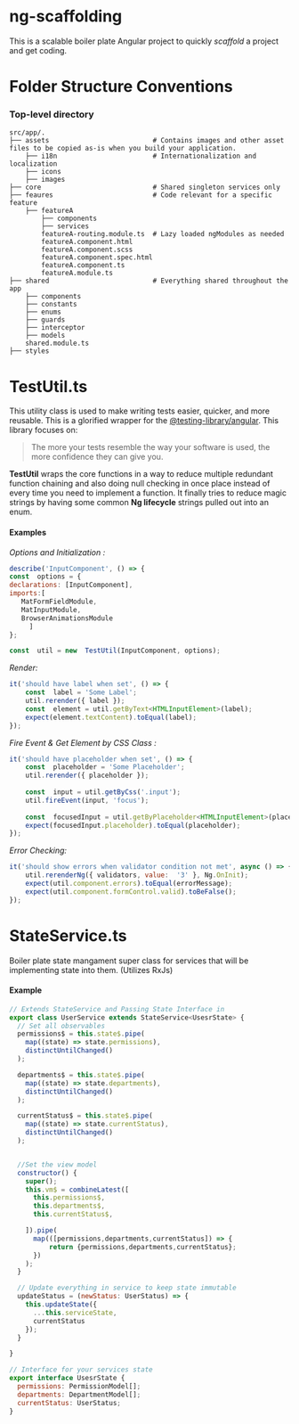 ng-scaffolding
============================
This is a scalable boiler plate Angular project to quickly *scaffold* a project and get coding. 


Folder Structure Conventions
============================

### Top-level directory 

    src/app/.
    ├── assets                   		# Contains images and other asset files to be copied as-is when you build your application.
        ├── i18n                   		# Internationalization and localization
        ├── icons
        ├── images       
    ├── core                     		# Shared singleton services only
    ├── feaures                  		# Code relevant for a specific feature
	    ├── featureA
		    ├── components
		    ├── services
		    featureA-routing.module.ts	# Lazy loaded ngModules as needed
		    featureA.component.html
		    featureA.component.scss
		    featureA.component.spec.html
		    featureA.component.ts
		    featureA.module.ts
    ├── shared                   		# Everything shared throughout the app 
	    ├── components
	    ├── constants
	    ├── enums
	    ├── guards
	    ├── interceptor
	    ├── models
	    shared.module.ts
    ├── styles 

TestUtil.ts
============================

This utility class is used to make writing tests easier, quicker, and more reusable. This is a glorified wrapper for the [@testing-library/angular](https://www.npmjs.com/package/@testing-library/angular). This library focuses on:

> The more your tests resemble the way your software is used, the more confidence they can give you.

**TestUtil** wraps the core functions in a way to reduce multiple redundant function chaining and also doing null checking in once place instead of every time you need to implement a function. It finally tries to reduce magic strings by having some common **Ng lifecycle** strings pulled out into an enum.

#### Examples
*Options and Initialization :*
```javascript
describe('InputComponent', () => {
const  options = {
declarations: [InputComponent],
imports:[
   MatFormFieldModule,
   MatInputModule,
   BrowserAnimationsModule
     ]
};

const  util = new  TestUtil(InputComponent, options);
```

*Render:*
```javascript
it('should have label when set', () => {
	const  label = 'Some Label';
	util.rerender({ label });
	const  element = util.getByText<HTMLInputElement>(label);
	expect(element.textContent).toEqual(label);
});
```

*Fire Event & Get Element by CSS Class :*

```javascript
it('should have placeholder when set', () => {
	const  placeholder = 'Some Placeholder';
	util.rerender({ placeholder }); 
	
	const  input = util.getByCss('.input');
	util.fireEvent(input, 'focus'); 
	
	const  focusedInput = util.getByPlaceholder<HTMLInputElement>(placeholder);
	expect(focusedInput.placeholder).toEqual(placeholder);
});
```


*Error Checking:*
```javascript
it('should show errors when validator condition not met', async () => {
	util.rerenderNg({ validators, value:  '3' }, Ng.OnInit);
	expect(util.component.errors).toEqual(errorMessage);
	expect(util.component.formControl.valid).toBeFalse();
});
```

StateService.ts
============================

Boiler plate state mangament super class for services that will be implementing state into them. (Utilizes RxJs)

#### Example

```javascript
// Extends StateService and Passing State Interface in 
export class UserService extends StateService<UsesrState> {
  // Set all observables	
  permissions$ = this.state$.pipe(
    map((state) => state.permissions),
    distinctUntilChanged()
  );

  departments$ = this.state$.pipe(
    map((state) => state.departments),
    distinctUntilChanged()
  );

  currentStatus$ = this.state$.pipe(
    map((state) => state.currentStatus),
    distinctUntilChanged()
  );


  //Set the view model
  constructor() {
    super();
    this.vm$ = combineLatest([
      this.permissions$,
      this.departments$,
      this.currentStatus$,

    ]).pipe(
      map(([permissions,departments,currentStatus]) => {
          return {permissions,departments,currentStatus};
      })
    );
  }

  // Update everything in service to keep state immutable
  updateStatus = (newStatus: UserStatus) => {
    this.updateState({
      ...this.serviceState,
      currentStatus
    });
  }

}

// Interface for your services state
export interface UsesrState {
  permissions: PermissionModel[];
  departments: DepartmentModel[];
  currentStatus: UserStatus;
}
```
